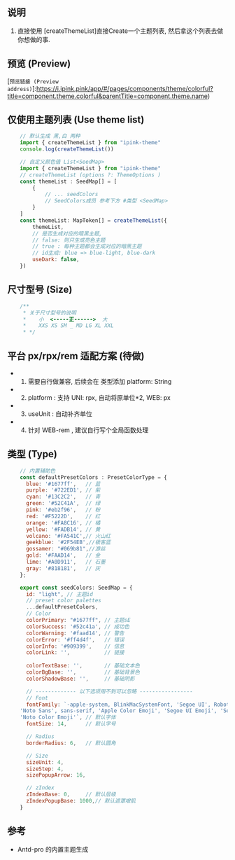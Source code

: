 ## 说明 
1. 直接使用 [createThemeList]直接Create一个主题列表, 然后拿这个列表去做你想做的事. 

## 预览 (Preview)
[`预览链接 (Preview address)`]:https://i.ipink.pink/app/#/pages/components/theme/colorful?title=component.theme.colorful&parentTitle=component.theme.name)

## 仅使用主题列表 (Use theme list)
```javascript
	// 默认生成 黑,白 两种
	import { createThemeList } from "ipink-theme"
	console.log(createThemeList())
```
```javascript
	// 自定义颜色值 List<SeedMap>
	import { createThemeList } from "ipink-theme"
	// createThemeList (options ?: ThemeOptions )
	const themeList : SeedMap[] = [
		{
			// ... seedColors 
			// SeedColors成员 参考下方 #类型 <SeedMap>
		}
	]
	const themeList: MapToken[] = createThemeList({
		themeList,
		// 是否生成对应的暗黑主题, 
		// false: 则只生成亮色主题
		// true : 每种主题都会生成对应的暗黑主题
		// id生成: blue => blue-light, blue-dark
		useDark: false, 
	})
```

## 尺寸型号 (Size)
```javascript
	/**
	 * 关于尺寸型号的说明
	 *    小  <-----正------>  大
	 *    XXS XS SM _ MD LG XL XXL
	 * */
```

## 平台 px/rpx/rem 适配方案 (待做)
* 1. 需要自行做兼容, 后续会在 <ThemeOptions> 类型添加 platform: String
* 2. platform : 支持 UNI: rpx, 自动将原单位*2, WEB: px
* 3. useUnit  : 自动补齐单位
* 4. 针对 WEB-rem , 建议自行写个全局函数处理


## 类型 (Type) <SeedMap>
```javascript
	// 内置辅助色
	const defaultPresetColors : PresetColorType = {
	  blue: '#1677ff',   // 蓝
	  purple: '#722ED1', // 紫
	  cyan: '#13C2C2',   // 青
	  green: '#52C41A',  // 绿
	  pink: '#eb2f96',   // 粉
	  red: '#F5222D',    // 红
	  orange: '#FA8C16', // 橘
	  yellow: '#FADB14', // 黄
	  volcano: '#FA541C',// 火山红
	  geekblue: '#2F54EB',//极客蓝
	  gossamer: "#069b81",//游丝 
	  gold: '#FAAD14',   // 金
	  lime: '#A0D911',   // 石墨
	  gray: '#818181',   // 灰
	};

	export const seedColors: SeedMap = {
	  id: "light", // 主题id
	  // preset color palettes
	  ...defaultPresetColors,
	  // Color
	  colorPrimary: "#1677ff", // 主题sE
	  colorSuccess: '#52c41a', // 成功色
	  colorWarning: '#faad14', // 警告
	  colorError: '#ff4d4f',   // 错误
	  colorInfo: '#909399',    // 信息
	  colorLink: '',           // 链接
	  
	  colorTextBase: '',       // 基础文本色
	  colorBgBase: '',         // 基础背景色
	  colorShadowBase: '',     // 基础阴影

	  // ------------- 以下选项用不到可以忽略 -----------------
	  // Font
	  fontFamily: `-apple-system, BlinkMacSystemFont, 'Segoe UI', Roboto, 'Helvetica Neue', Arial,
	'Noto Sans', sans-serif, 'Apple Color Emoji', 'Segoe UI Emoji', 'Segoe UI Symbol',
	'Noto Color Emoji'`, // 默认字体
	  fontSize: 14,      // 默认字号

	  // Radius
	  borderRadius: 6,   // 默认圆角

	  // Size
	  sizeUnit: 4,       
	  sizeStep: 4,       
	  sizePopupArrow: 16,

	  // zIndex
	  zIndexBase: 0,     // 默认层级
	  zIndexPopupBase: 1000,// 默认遮罩增肌
	}
```

## 参考
* Antd-pro 的内置主题生成